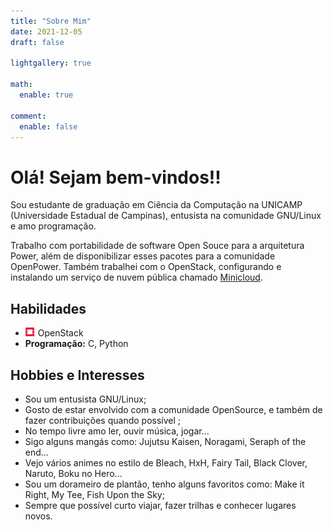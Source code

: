 ```yaml
---
title: "Sobre Mim"
date: 2021-12-05
draft: false

lightgallery: true

math:
  enable: true

comment:
  enable: false
---
```


# Olá! Sejam bem-vindos!! <i class="fas fa-grin-wink"></i>

Sou estudante de graduação em Ciência da Computação na UNICAMP (Universidade Estadual de Campinas),
entusista na comunidade GNU/Linux e amo programação.

Trabalho com portabilidade de software Open Souce para a arquitetura Power,
além de disponibilizar esses pacotes para a comunidade OpenPower.
Também trabalhei com o OpenStack, configurando e instalando um serviço de nuvem pública chamado
[Minicloud](https://openpower.ic.unicamp.br/minicloud/).

## Habilidades

- <img src="images\openstack-logo.png" width="16"></img> OpenStack
- **Programação:** C, Python

## Hobbies e Interesses

- Sou um entusista <i class="fab fa-linux"></i> GNU/Linux;
- Gosto de estar envolvido com a comunidade OpenSource, e também de fazer contribuições quando possível
<i class="fas fa-grin-wink"></i>;
- No tempo livre amo <i class="fas fa-book"></i>  ler, <i class="fas fa-music"></i> ouvir música,
<i class="fas fa-gamepad"></i> jogar...
- Sigo alguns mangás como: Jujutsu Kaisen, Noragami, Seraph of the end...
- Vejo vários animes no estilo de Bleach, HxH, Fairy Tail, Black Clover, Naruto, Boku no Hero...
- Sou um <i class="fas fa-grin-hearts"></i> dorameiro de plantão, tenho alguns favoritos como:
Make it Right, My Tee, Fish Upon the Sky;
- <i class="fas fa-plane-departure"></i> Sempre que possível curto viajar, fazer trilhas e conhecer lugares novos.
